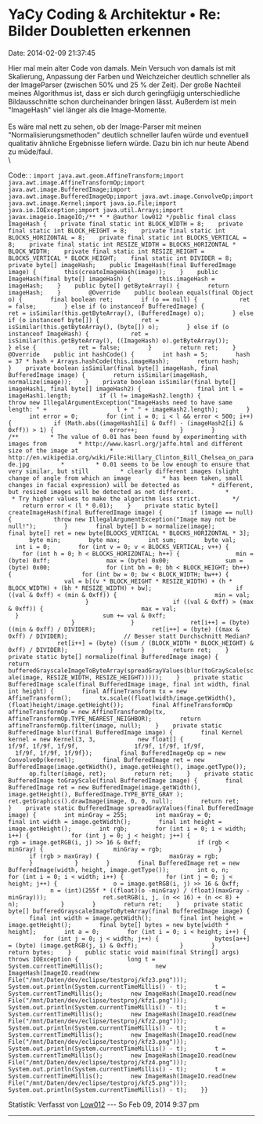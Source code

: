 YaCy Coding & Architektur • Re: Bilder Doubletten erkennen
==========================================================

Date: 2014-02-09 21:37:45

Hier mal mein alter Code von damals. Mein Versuch von damals ist mit
Skalierung, Anpassung der Farben und Weichzeicher deutlich schneller als
der ImageParser (zwischen 50% und 25 % der Zeit). Der große Nachteil
meines Algorithmus ist, dass er sich durch geringfügig unterschiedliche
Bildausschnitte schon durcheinander bringen lässt. Außerdem ist mein
\"ImageHash\" viel länger als die Image-Momente.\
\
Es wäre mal nett zu sehen, ob der Image-Parser mit meinen
\"Normalisierungsmethoden\" deutlich schneller laufen würde und
eventuell qualitativ ähnliche Ergebnisse liefern würde. Dazu bin ich nur
heute Abend zu müde/faul.\
\

Code: 
:   `import java.awt.geom.AffineTransform;import java.awt.image.AffineTransformOp;import java.awt.image.BufferedImage;import java.awt.image.BufferedImageOp;import java.awt.image.ConvolveOp;import java.awt.image.Kernel;import java.io.File;import java.io.IOException;import java.util.Arrays;import javax.imageio.ImageIO;/** * * @author low012 */public final class ImageHash {    private final static int BLOCK_WIDTH = 8;    private final static int BLOCK_HEIGHT = 8;    private final static int BLOCKS_HORIZONTAL = 8;    private final static int BLOCKS_VERTICAL = 8;    private final static int RESIZE_WIDTH = BLOCKS_HORIZONTAL * BLOCK_WIDTH;    private final static int RESIZE_HEIGHT = BLOCKS_VERTICAL * BLOCK_HEIGHT;    final static int DIVIDER = 8;    private byte[] imageHash;    public ImageHash(final BufferedImage image) {        this(createImageHash(image));    }    public ImageHash(final byte[] imageHash) {        this.imageHash = imageHash;    }    public byte[] getByteArray() {        return imageHash;    }        @Override    public boolean equals(final Object o) {        final boolean ret;        if (o == null) {            ret = false;        } else if (o instanceof BufferedImage) {            ret = isSimilar(this.getByteArray(), (BufferedImage) o);        } else if (o instanceof byte[]) {            ret = isSimilar(this.getByteArray(), (byte[]) o);        } else if (o instanceof ImageHash) {            ret = isSimilar(this.getByteArray(), ((ImageHash) o).getByteArray());        } else {            ret = false;        }        return ret;    }    @Override    public int hashCode() {        int hash = 5;        hash = 37 * hash + Arrays.hashCode(this.imageHash);        return hash;    }    private boolean isSimilar(final byte[] imageHash, final BufferedImage image) {        return isSimilar(imageHash, normalize(image));    }    private boolean isSimilar(final byte[] imageHash1, final byte[] imageHash2) {                final int l = imageHash1.length;        if (l != imageHash2.length) {            throw new IllegalArgumentException("ImageHashs need to have same length: " +                    l + " " + imageHash2.length);        }        int error = 0;        for (int i = 0; i < l && error < 500; i++) {            if (Math.abs((imageHash1[i] & 0xff) - (imageHash2[i] & 0xff)) > 1) {                error++;            }        }        /**         * The value of 0.01 has been found by experimenting with images from         * http://www.kasrl.org/jaffe.html and different size of the image at         * http://en.wikipedia.org/wiki/File:Hillary_Clinton_Bill_Chelsea_on_parade.jpg         *         * 0.01 seems to be low enough to ensure that very similar, but still         * clearly different images (slight change of angle from which an image         * has been taken, small changes in facial expression) will be detected as         * different, but resized images will be detected as not different.         *         * Try higher values to make the algorithm less strict.         */        return error < (l * 0.01);    }    private static byte[] createImageHash(final BufferedImage image) {        if (image == null) {            throw new IllegalArgumentException("Image may not be null!");        }        final byte[] b = normalize(image);        final byte[] ret = new byte[BLOCKS_VERTICAL * BLOCKS_HORIZONTAL * 3];        byte min;        byte max;        int sum;        byte val;        int i = 0;        for (int v = 0; v < BLOCKS_VERTICAL; v++) {            for (int h = 0; h < BLOCKS_HORIZONTAL; h++) {                min = (byte) 0xff;                max = (byte) 0x00;                sum = (byte) 0x00;                for (int bh = 0; bh < BLOCK_HEIGHT; bh++) {                    for (int bw = 0; bw < BLOCK_WIDTH; bw++) {                        val = b[(v * BLOCK_HEIGHT * RESIZE_WIDTH) + (h * BLOCK_WIDTH) + (bh * RESIZE_WIDTH) + bw];                        if ((val & 0xff) < (min & 0xff)) {                            min = val;                        }                        if ((val & 0xff) > (max & 0xff)) {                            max = val;                        }                        sum += val & 0xff;                                            }                }                ret[i++] = (byte) ((min & 0xff) / DIVIDER);                ret[i++] = (byte) ((max & 0xff) / DIVIDER);                // Besser statt Durchschnitt Median?                ret[i++] = (byte) ((sum / (BLOCK_WIDTH * BLOCK_HEIGHT) & 0xff) / DIVIDER);            }        }        return ret;    }    private static byte[] normalize(final BufferedImage image) {        return bufferedGrayscaleImageToByteArray(spreadGrayValues(blur(toGrayScale(scale(image, RESIZE_WIDTH, RESIZE_HEIGHT)))));    }    private static BufferedImage scale(final BufferedImage image, final int width, final int height) {        final AffineTransform tx = new AffineTransform();        tx.scale((float)width/image.getWidth(), (float)height/image.getHeight());        final AffineTransformOp affineTransformOp = new AffineTransformOp(tx, AffineTransformOp.TYPE_NEAREST_NEIGHBOR);        return affineTransformOp.filter(image, null);    }    private static BufferedImage blur(final BufferedImage image) {        final Kernel kernel = new Kernel(3, 3,            new float[] {                1f/9f, 1f/9f, 1f/9f,                1f/9f, 1f/9f, 1f/9f,                1f/9f, 1f/9f, 1f/9f});        final BufferedImageOp op = new ConvolveOp(kernel);        final BufferedImage ret = new BufferedImage(image.getWidth(), image.getHeight(), image.getType());        op.filter(image, ret);        return ret;    }    private static BufferedImage toGrayScale(final BufferedImage image) {        final BufferedImage ret = new BufferedImage(image.getWidth(), image.getHeight(), BufferedImage.TYPE_BYTE_GRAY );        ret.getGraphics().drawImage(image, 0, 0, null);        return ret;    }    private static BufferedImage spreadGrayValues(final BufferedImage image) {        int minGray = 255;        int maxGray = 0;        final int width = image.getWidth();        final int height = image.getHeight();        int rgb;        for (int i = 0; i < width; i++) {            for (int j = 0; j < height; j++) {                rgb = image.getRGB(i, j) >> 16 & 0xff;                if (rgb < minGray) {                    minGray = rgb;                }                if (rgb > maxGray) {                    maxGray = rgb;                }            }        }        final BufferedImage ret = new BufferedImage(width, height, image.getType());        int o, n;        for (int i = 0; i < width; i++) {            for (int j = 0; j < height; j++) {                o = image.getRGB(i, j) >> 16 & 0xff;                n = (int)(255f * ((float)(o -minGray) / (float)(maxGray - minGray)));                ret.setRGB(i, j, (n << 16) + (n << 8) + n);            }        }        return ret;    }    private static byte[] bufferedGrayscaleImageToByteArray(final BufferedImage image) {        final int width = image.getWidth();        final int height = image.getHeight();        final byte[] bytes = new byte[width * height];        int a = 0;        for (int i = 0; i < height; i++) {            for (int j = 0; j < width; j++) {                bytes[a++] = (byte) (image.getRGB(j, i) & 0xff);            }        }        return bytes;    }    public static void main(final String[] args) throws IOException {              long t = System.currentTimeMillis();               new ImageHash(ImageIO.read(new File("/mnt/Daten/dev/eclipse/testproj/kfz3.png")));        System.out.println(System.currentTimeMillis() - t);        t = System.currentTimeMillis();        new ImageHash(ImageIO.read(new File("/mnt/Daten/dev/eclipse/testproj/kfz1.png")));        System.out.println(System.currentTimeMillis() - t);        t = System.currentTimeMillis();        new ImageHash(ImageIO.read(new File("/mnt/Daten/dev/eclipse/testproj/kfz2.png")));        System.out.println(System.currentTimeMillis() - t);        t = System.currentTimeMillis();        new ImageHash(ImageIO.read(new File("/mnt/Daten/dev/eclipse/testproj/kfz3.png")));        System.out.println(System.currentTimeMillis() - t);        t = System.currentTimeMillis();        new ImageHash(ImageIO.read(new File("/mnt/Daten/dev/eclipse/testproj/kfz4.png")));        System.out.println(System.currentTimeMillis() - t);        t = System.currentTimeMillis();        new ImageHash(ImageIO.read(new File("/mnt/Daten/dev/eclipse/testproj/kfz5.png")));        System.out.println(System.currentTimeMillis() - t);    }}`

Statistik: Verfasst von
[Low012](http://forum.yacy-websuche.de/memberlist.php?mode=viewprofile&u=62)
--- So Feb 09, 2014 9:37 pm

------------------------------------------------------------------------
